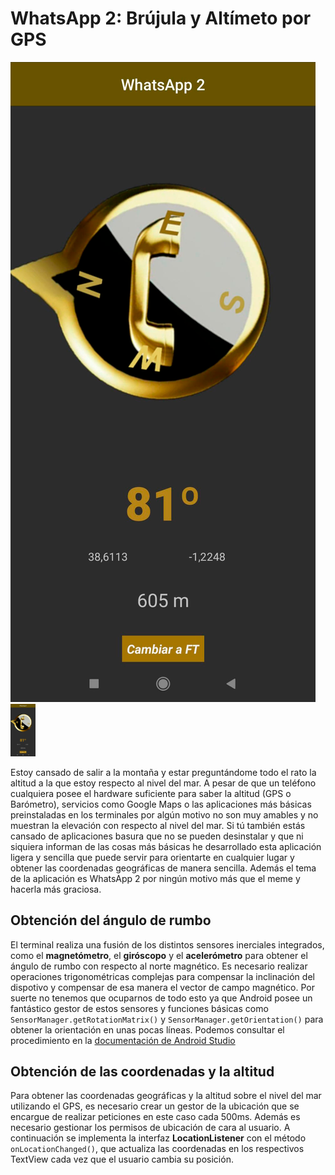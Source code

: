 # WhatsApp 2: Brújula y Altímeto por GPS

![Imagen WhatsApp 2](app.png)
<img src="app.png" width="40">

Estoy cansado de salir a la montaña y estar preguntándome todo el rato la altitud a la que estoy respecto al nivel del mar.
A pesar de que un teléfono cualquiera posee el hardware suficiente para saber la altitud (GPS o Barómetro), servicios como Google Maps o las aplicaciones más básicas preinstaladas en los terminales por algún motivo no son muy amables y no muestran la elevación con respecto al nivel del mar.
Si tú también estás cansado de aplicaciones basura que no se pueden desinstalar y que ni siquiera informan de las cosas más básicas he desarrollado esta aplicación ligera y sencilla que puede servir para orientarte en cualquier lugar y obtener las coordenadas geográficas de manera sencilla. Además el tema de la aplicación es WhatsApp 2 por ningún motivo más que el meme y hacerla más graciosa.

## Obtención del ángulo de rumbo

El terminal realiza una fusión de los distintos sensores inerciales integrados, como el **magnetómetro**, el **giróscopo** y el **acelerómetro** para obtener el ángulo de rumbo con respecto al norte magnético.
Es necesario realizar operaciones trigonométricas complejas para compensar la inclinación del dispotivo y compensar de esa manera el vector de campo magnético. Por suerte no tenemos que ocuparnos de todo esto ya que Android posee un fantástico gestor de estos sensores y funciones básicas como `SensorManager.getRotationMatrix()` y `SensorManager.getOrientation()` para obtener la orientación en unas pocas líneas.
Podemos consultar el procedimiento en la [documentación de Android Studio](https://developer.android.com/develop/sensors-and-location/sensors/sensors_position?hl=es-419#sensors-pos-orient)

## Obtención de las coordenadas y la altitud

Para obtener las coordenadas geográficas y la altitud sobre el nivel del mar utilizando el GPS, es necesario crear un gestor de la ubicación que se encargue de realizar peticiones en este caso cada 500ms. Además es necesario gestionar los permisos de ubicación de cara al usuario.
A continuación se implementa la interfaz **LocationListener** con el método `onLocationChanged()`, que actualiza las coordenadas en los respectivos TextView cada vez que el usuario cambia su posición.

